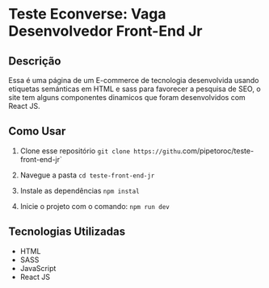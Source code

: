 # Teste Econverse: Vaga Desenvolvedor Front-End Jr

## Descrição
Essa é uma página de um E-commerce de tecnologia desenvolvida usando etiquetas semánticas em HTML e sass para favorecer a pesquisa de SEO, o site tem alguns componentes dinamicos que foram desenvolvidos com React JS.

## Como Usar
1. Clone esse repositório
`git clone https://githu`.com/pipetoroc/teste-front-end-jr`

2. Navegue a pasta
`cd teste-front-end-jr`

3. Instale as dependências
`npm instal`

4. Inicie o projeto com o comando:
`npm run dev`

## Tecnologias Utilizadas
- HTML
- SASS
- JavaScript
- React JS